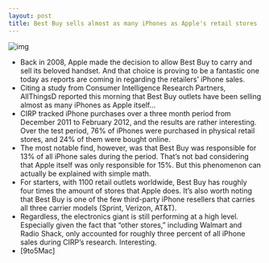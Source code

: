 ```yaml
---
layout: post
title: Best Buy sells almost as many iPhones as Apple's retail stores
---
```

![img](http://media.idownloadblog.com/wp-content/uploads/2012/03/iphone-purchases-by-outlet.jpg)
* Back in 2008, Apple made the decision to allow Best Buy to carry and sell its beloved handset. And that choice is proving to be a fantastic one today as reports are coming in regarding the retailers’ iPhone sales.
* Citing a study from Consumer Intelligence Research Partners, AllThingsD reported this morning that Best Buy outlets have been selling almost as many iPhones as Apple itself…
* CIRP tracked iPhone purchases over a three month period from December 2011 to February 2012, and the results are rather interesting. Over the test period, 76% of iPhones were purchased in physical retail stores, and 24% of them were bought online.
* The most notable find, however, was that Best Buy was responsible for 13% of all iPhone sales during the period. That’s not bad considering that Apple itself was only responsible for 15%. But this phenomenon can actually be explained with simple math.
* For starters, with 1100 retail outlets worldwide, Best Buy has roughly four times the amount of stores that Apple does. It’s also worth noting that Best Buy is one of the few third-party iPhone resellers that carries all three carrier models (Sprint, Verizon, AT&T).
* Regardless, the electronics giant is still performing at a high level. Especially given the fact that “other stores,” including Walmart and Radio Shack, only accounted for roughly three percent of all iPhone sales during CIRP’s research. Interesting.
* [9to5Mac]

